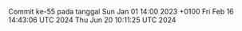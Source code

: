 Commit ke-55 pada tanggal Sun Jan 01 14:00 2023 +0100
Fri Feb 16 14:43:06 UTC 2024
Thu Jun 20 10:11:25 UTC 2024
